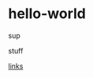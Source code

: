 # hello-world
sup
<p> stuff </p>

[links](https://google.com)

<script src="https://cdnjs.cloudflare.com/ajax/libs/three.js/86/three.js"></script>

<script type="x-shader/x-vertex" id="vertexShader">
attribute vec3 center;
varying vec3 vCenter;
void main() {
vCenter = center;
gl_Position = projectionMatrix * modelViewMatrix * vec4( position, 1.0 );
}
</script>

<script type="x-shader/x-fragment" id="fragmentShader">
varying vec3 vCenter;
float edgeFactorTri() {
vec3 d = fwidth( vCenter.xyz );
vec3 a3 = smoothstep( vec3( 0.0 ), d * 1.5, vCenter.xyz );
return min( min( a3.x, a3.y ), a3.z );
}
void main() {
gl_FragColor.rgb = mix( vec3( 1.0 ), vec3( 0.2 ), edgeFactorTri() );
gl_FragColor.a = 1.0;
}
</script>

<script>
var camera, scene, renderer;
init();
animate();
function init() {
var geometry, material, mesh;
var size = 150;
camera = new THREE.PerspectiveCamera( 40, window.innerWidth / window.innerHeight, 1, 2000 );
camera.position.z = 800;
scene = new THREE.Scene();
//
geometry = new THREE.BoxGeometry( size, size, size );
material = new THREE.MeshBasicMaterial( { wireframe: true } );
mesh = new THREE.Mesh( geometry, material );
mesh.position.x = -150;
scene.add( mesh );
//
geometry = new THREE.BufferGeometry().fromGeometry( new THREE.BoxGeometry( size, size, size ) );
setupAttributes( geometry );
material = new THREE.ShaderMaterial( {
uniforms: {},
vertexShader: document.getElementById( 'vertexShader' ).textContent,
fragmentShader: document.getElementById( 'fragmentShader' ).textContent
} );
material.extensions.derivatives = true;
mesh = new THREE.Mesh( geometry, material );
mesh.position.x = 150;
scene.add( mesh );
//
geometry = new THREE.BufferGeometry().fromGeometry( new THREE.SphereGeometry( size / 2, 32, 16 ) );
setupAttributes( geometry );
material = new THREE.ShaderMaterial( {
uniforms: {},
vertexShader: document.getElementById( 'vertexShader' ).textContent,
fragmentShader: document.getElementById( 'fragmentShader' ).textContent
} );
material.extensions.derivatives = true;
mesh = new THREE.Mesh( geometry, material );
mesh.position.x = -150;
scene.add( mesh );
// renderer
renderer = new THREE.WebGLRenderer( { antialias: true } );
renderer.setPixelRatio( window.devicePixelRatio );
renderer.setSize( window.innerWidth, window.innerHeight );
document.body.appendChild( renderer.domElement );
// events
window.addEventListener( 'resize', onWindowResize, false );
}
function setupAttributes( geometry ) {
// TODO: Bring back quads
var vectors = [
new THREE.Vector3( 1, 0, 0 ),
new THREE.Vector3( 0, 1, 0 ),
new THREE.Vector3( 0, 0, 1 )
];
var position = geometry.attributes.position;
var centers = new Float32Array( position.count * 3 );
for ( var i = 0, l = position.count; i < l; i ++ ) {
vectors[ i % 3 ].toArray( centers, i * 3 );
}
geometry.addAttribute( 'center', new THREE.BufferAttribute( centers, 3 ) );
}
function onWindowResize() {
camera.aspect = window.innerWidth / window.innerHeight;
camera.updateProjectionMatrix();
renderer.setSize( window.innerWidth, window.innerHeight );
}
function animate() {
requestAnimationFrame( animate );
for ( var i = 0; i < scene.children.length; i ++ ) {
var object = scene.children[ i ];
object.rotation.x += 0.005;
object.rotation.y += 0.01;
}
renderer.render( scene, camera );
}
</script>
